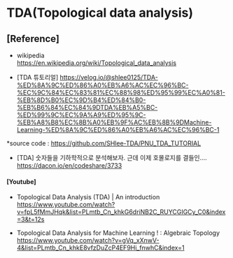 # TDA(Topological data analysis)


## [Reference]


- wikipedia  
https://en.wikipedia.org/wiki/Topological_data_analysis





- [TDA 튜토리얼]
https://velog.io/@shlee0125/TDA-%ED%8A%9C%ED%86%A0%EB%A6%AC%EC%96%BC-%EC%9C%84%EC%83%81%EC%88%98%ED%95%99%EC%A0%81-%EB%8D%B0%EC%9D%B4%ED%84%B0-%EB%B6%84%EC%84%9DTDA%EB%A5%BC-%ED%99%9C%EC%9A%A9%ED%95%9C-%EB%A8%B8%EC%8B%A0%EB%9F%AC%EB%8B%9DMachine-Learning-%ED%8A%9C%ED%86%A0%EB%A6%AC%EC%96%BC-1

*source code : https://github.com/SHlee-TDA/PNU_TDA_TUTORIAL




- [TDA] 숫자들을 기하학적으로 분석해보자. 근데 이제 호몰로지를 결들인....
https://dacon.io/en/codeshare/3733   


#### [Youtube]

- Topological Data Analysis (TDA) | An introduction
https://www.youtube.com/watch?v=fpL5fMmJHqk&list=PLmtb_Cn_khkG6driNB2C_RUYCGIGCy_C0&index=3&t=12s

- Topological Data Analysis for Machine Learning ! : Algebraic Topology
https://www.youtube.com/watch?v=gVq_xXnwV-4&list=PLmtb_Cn_khkE8vfzDuZcP4EF9Hi_fnwhC&index=1